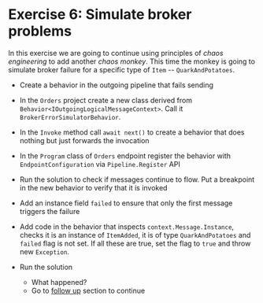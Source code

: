 # Exercise 6: Simulate broker problems

In this exercise we are going to continue using principles of *chaos engineering* to add another *chaos monkey*. This time the monkey is going to simulate broker failure for a specific type of `Item` -- `QuarkAndPotatoes`.

- Create a behavior in the outgoing pipeline that fails sending
 - In the `Orders` project create a new class derived from `Behavior<IOutgoingLogicalMessageContext>`. Call it `BrokerErrorSimulatorBehavior`.
 - In the `Invoke` method call `await next()` to create a behavior that does nothing but just forwards the invocation
 - In the `Program` class of `Orders` endpoint register the behavior with `EndpointConfiguration` via `Pipeline.Register` API
- Run the solution to check if messages continue to flow. Put a breakpoint in the new behavior to verify that it is invoked

- Add an instance field `failed` to ensure that only the first message triggers the failure
- Add code in the behavior that inspects `context.Message.Instance`, checks it is an instance of `ItemAdded`, it is of type `QuarkAndPotatoes` and `failed` flag is not set. If all these are true, set the flag to `true` and throw new `Exception`.
- Run the solution
  - What happened?
  - Go to [follow up](follow-up.md) section to continue
